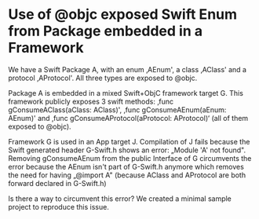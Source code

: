 # Use of @objc exposed Swift Enum from Package embedded in a Framework

We have a Swift Package A, with an enum ‚AEnum', a class ‚AClass' and a protocol ‚AProtocol'. All three types are exposed to @objc.

Package A is embedded in a mixed Swift+ObjC framework target G. This framework publicly exposes 3 swift methods: ‚func gConsumeAClass(aClass: AClass)', ‚func gConsumeAEnum(aEnum: AEnum)' and ‚func gConsumeAProtocol(aProtocol: AProtocol)‘ (all of them exposed to @objc).

Framework G is used in an App target J. Compilation of J fails because the Swift generated header G-Swift.h shows an error: „Module 'A' not found".
Removing gConsumeAEnum from the public Interface of G circumvents the error because the AEnum isn't part of G-Swift.h anymore which removes the need for having „@import A" (because AClass and AProtocol are both forward declared in G-Swift.h)

Is there a way to circumvent this error? We created a minimal sample project to reproduce this issue.